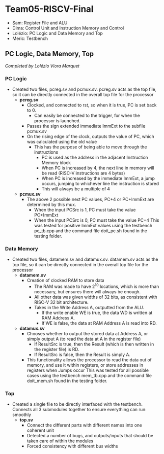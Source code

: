 # Team05-RISCV-Final

- Sam: Register File and ALU
- Dima: Control Unit and Instruction Memory and Control
- Lolézio: PC Logic and Data Memory and Top
- Meric: Testbench


## PC Logic, Data Memory, Top
_Completed by Lolézio Viora Marquet_

### PC Logic
- Created two files, pcreg.sv and pcmux.sv. pcreg.sv acts as the top file, so it can be directly connected in the overall top file for the processor
  - **pcreg.sv**
    - Clocked, and connected to rst, so when it is true, PC is set back to 0.
      - Can easily be connected to the trigger, for when the processor is launched.
    - Passes the sign extended immediate ImmExt to the subfile pcmux.sv
    - On the rising edge of the clock, outputs the value of PC, which was calculated using the old value
      - This has the purpose of being able to move through the instructions
        - PC is used as the address in the adjacent Instruction Memory block
        - When PC is increased by 4, the next line in memory will be read (RISC-V instructions are 4 bytes)
        - When PC is increased by the immediate ImmExt, a jump occurs, jumping to whichever line the instruction is stored
        -   This will always be a multiple of 4
  - **pcmux.sv**
    - The above 2 possible next PC values, PC+4 or PC+ImmExt are determined by this mux.
      - When the input PCSrc is 1, PC must take the value PC+ImmExt
      - When the input PCSrc is 0, PC must take the value PC+4
This was tested for positive ImmExt values using the testbench pc_tb.cpp and the command file doit_pc.sh found in the testing folder.

### Data Memory
- Created two files, datamem.sv and datamux.sv. datamem.sv acts as the top file, so it can be directly connected in the overall top file for the processor
  - **datamem.sv**
    - Creation of clocked RAM to store data
      - The RAM was made to have $2^10$ locations, which is more than necessary, but ensures there will always be enough.
      - All other data was given widths of 32 bits, as consistent with RISC-V 32 bit architecture.
      - Takes in the Write Address A, outputted from the ALU.
        - If the write enable WE is true, the data WD is written at RAM Address A.
        - If WE is false, the data at RAM Address A is read into RD.
  - **datamux.sv**
    - Chooses whether to output the stored data at Address A, or simply output A (to read the data at A in the register file)
      - If ResultSrc is true, then the Result (which is then written in the register file) is RD.
      - If ResultSrc is false, then the Result is simply A.
    - This functionality allows the processor to read the data out of memory, and use it within registers, or store addresses in registers when Jumps occur
This was tested for all possible cases using the testbench mem_tb.cpp and the command file doit_mem.sh found in the testing folder.

### Top
- Created a single file to be directly interfaced with the testbench. Connects all 3 submodules together to ensure everything can run smoothly
  - **top.sv**
    - Connect the different parts with different names into one coherent unit
    - Detected a number of bugs, and outputs/inputs that should be taken care of within the modules
    - Forced consistency with different bus widths






